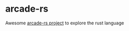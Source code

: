# arcade-rs

Awesome [arcade-rs project](http://jadpole.github.io/arcaders/arcaders-1-0) to explore the rust language